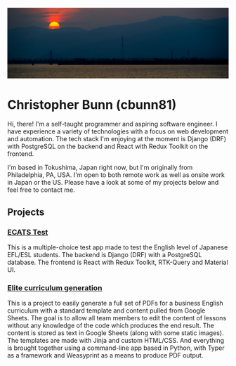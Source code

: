 ![Sunset over the Yoshino River, Tokushima, Japan](/sunset-crop.jpg "Sunset over the Yoshino River, Tokushima, Japan")

# Christopher Bunn (cbunn81)

Hi, there! I'm a self-taught programmer and aspiring software engineer. I have experience a variety of technologies with a focus on web development and automation. The tech stack I'm enjoying at the moment is Django (DRF) with PostgreSQL on the backend and React with Redux Toolkit on the frontend.

I'm based in Tokushima, Japan right now, but I'm originally from Philadelphia, PA, USA. I'm open to both remote work as well as onsite work in Japan or the US. Please have a look at some of my projects below and feel free to contact me.

## Projects

### [ECATS Test](https://github.com/globallabo/ecats-test)

This is a multiple-choice test app made to test the English level of Japanese EFL/ESL students. The backend is Django (DRF) with a PostgreSQL database. The frontend is React with Redux Toolkit, RTK-Query and Material UI.

### [Elite curriculum generation](https://github.com/globallabo/elite)

This is a project to easily generate a full set of PDFs for a business English curriculum with a standard template and content pulled from Google Sheets. The goal is to allow all team members to edit the content of lessons without any knowledge of the code which produces the end result. The content is stored as text in Google Sheets (along with some static images). The templates are made with Jinja and custom HTML/CSS. And everything is brought together using a command-line app based in Python, with Typer as a framework and Weasyprint as a means to produce PDF output.
